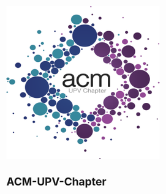 <img src="https://github.com/SrVladyslav/ACM-UPV-Chapter/blob/master/BACK-END/src/public/img/logo.png?raw=true" style="height: 400px; width: 400px"> </img>
# ACM-UPV-Chapter
